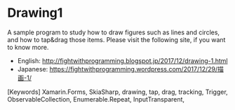 # Drawing1

A sample program to study how to draw figures such as lines and circles, and how to tap&drag those items. Please visit the following site, if you want to know more.

* English:  http://fightwithprogramming.blogspot.jp/2017/12/drawing-1.html
* Japanese:  https://fightwithprogramming.wordpress.com/2017/12/29/描画-1/

[Keywords]  Xamarin.Forms, SkiaSharp, drawing, tap, drag, tracking, Trigger, ObservableCollection<Page>, Enumerable.Repeat, InputTransparent, 
